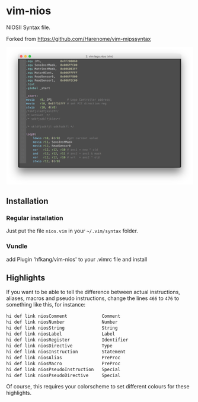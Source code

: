 vim-nios
==============
NIOSII Syntax file.

Forked from https://github.com/Harenome/vim-mipssyntax

![Screenshot](img/screenshot.png)


Installation
------------
### Regular installation
Just put the file ```nios.vim``` in your ```~/.vim/syntax``` folder.

### Vundle

add Plugin 'hfkang/vim-nios' to your .vimrc file and install


Highlights
----------
If you want to be able to tell the difference between actual instructions, aliases, macros and pseudo instructions, change the lines ```466``` to ```476``` to something like this, for instance:
````
hi def link niosComment             Comment
hi def link niosNumber              Number
hi def link niosString              String
hi def link niosLabel               Label
hi def link niosRegister            Identifier
hi def link niosDirective           Type
hi def link niosInstruction         Statement
hi def link niosAlias               PreProc
hi def link niosMacro               PreProc
hi def link niosPseudoInstruction   Special
hi def link niosPseudoDirective     Special
````
Of course, this requires your colorscheme to set different colours for these highlights.

